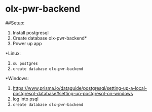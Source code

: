 # olx-pwr-backend

##Setup:
1. Install postgresql
2. Create database olx-pwr-backend*
3. Power up app


*Linux: 
  1. ```su postgres```
  2. ```create database olx-pwr-backend```

*Windows:
 1. https://www.prisma.io/dataguide/postgresql/setting-up-a-local-postgresql-database#setting-up-postgresql-on-windows
 2. log into psql
 3. ```create database olx-pwr-backend```

